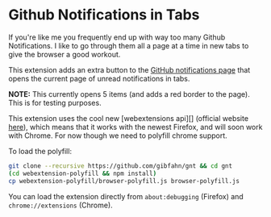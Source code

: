 # Github Notifications in Tabs

If you're like me you frequently end up with way too many Github Notifications.
I like to go through them all a page at a time in new tabs to give the browser a
good workout.

This extension adds an extra button to the [GitHub notifications
page](https://github.com/notifications) that opens the current page of
unread notifications in tabs.

**NOTE:** This currently opens 5 items (and adds a red border to the page). This
is for testing purposes.

This extension uses the cool new [webextensions api][] (official website
[here][browser extensions]), which means that it works with the newest Firefox,
and will soon work with Chrome. For now though we need to polyfill chrome
support.

To load the polyfill:

```bash
git clone --recursive https://github.com/gibfahn/gnt && cd gnt
(cd webextension-polyfill && npm install)
cp webextension-polyfill/browser-polyfill.js browser-polyfill.js
```

You can load the extension directly from `about:debugging` (Firefox) and
`chrome://extensions` (Chrome).

[webextesions api]: https://developer.mozilla.org/en-US/Add-ons/WebExtensions
[browser extensions]: https://browserext.github.io/browserext/
